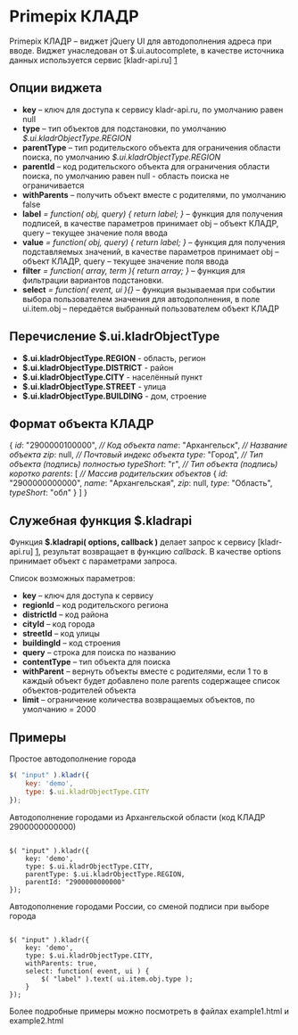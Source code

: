Primepix КЛАДР
==============

Primepix КЛАДР – виджет jQuery UI для автодополнения адреса при вводе.
Виджет унаследован от $.ui.autocomplete, в качестве источника данных используется сервис [kladr-api.ru] [1]


Опции виджета
-------------

* **key** – ключ для доступа к сервису kladr-api.ru, по умолчанию равен null
* **type** – тип объектов для подстановки, по умолчанию *$.ui.kladrObjectType.REGION*
* **parentType** – тип родительского объекта для ограничения области поиска, по умолчанию *$.ui.kladrObjectType.REGION*
* **parentId** – код родительского объекта для ограничения области поиска, по умолчанию равен null - область поиска не ограничивается
* **withParents** – получить объект вместе с родителями, по умолчанию false
* **label** *= function( obj, query) { return label; }* – функция для получения подписей, в качестве параметров принимает obj – объект КЛАДР, query – текущее значение поля ввода
* **value** *= function( obj, query) { return label; }* – функция для получения подставляемых значений, в качестве параметров принимает obj – объект КЛАДР, query – текущее значение поля ввода
* **filter** *= function( array, term ){ return array; }* – функция для фильтрации вариантов подстановки.
* **select** *= function( event, ui ){}* – функция вызываемая при событии выбора пользователем значения для автодополнения, в поле ui.item.obj – передаётся выбранный пользователем объект КЛАДР


Перечисление $.ui.kladrObjectType
---------------------------------

* **$.ui.kladrObjectType.REGION**  -  область, регион
* **$.ui.kladrObjectType.DISTRICT**  -  район
* **$.ui.kladrObjectType.CITY**  -  населённый пункт
* **$.ui.kladrObjectType.STREET**  -  улица
* **$.ui.kladrObjectType.BUILDING** -  дом, строение


Формат объекта КЛАДР
--------------------

{
	*id*: "2900000100000", *// Код объекта*
	*name*: "Архангельск", *// Название объекта*
	*zip*: null,           *// Почтовый индекс объекта*
	*type*: "Город",       *// Тип объекта (подпись) полностью*
	*typeShort*: "г",      *// Тип объекта (подпись) коротко*
	*parents*: [           *// Массив родительских объектов*
		{
			*id*: "2900000000000",
			*name*: "Архангельская",
			*zip*: null,
			*type*: "Область",
			*typeShort*: "обл"
		}
	]
}


Служебная функция $.kladrapi
----------------------------

Функция **$.kladrapi( options, callback )** делает запрос  к сервису [kladr-api.ru] [1], результат возвращает в функцию *callback*. В качестве options принимает объект с параметрами запроса. 

Список возможных параметров:
* **key** – ключ для доступа к сервису
* **regionId** – код родительского региона
* **districtId** – код района
* **cityId** – код города
* **streetId** – код улицы
* **buildingId** – код строения
* **query** – строка для поиска по названию
* **contentType** – тип объекта для поиска
* **withParent** – вернуть объекты вместе с родителями, если 1 то в каждый объект будет добавлено поле parents содержащее список объектов-родителей объекта
* **limit** – ограничение количества возвращаемых объектов, по умолчанию = 2000


Примеры
-------

Простое автодополнение города

`````javascript
$( "input" ).kladr({
	key: 'demo',
	type: $.ui.kladrObjectType.CITY
});
`````

Автодополнение городами из Архангельской области (код КЛАДР 2900000000000)

<code>
$( "input" ).kladr({
	key: 'demo',
	type: $.ui.kladrObjectType.CITY,
	parentType: $.ui.kladrObjectType.REGION,
	parentId: "2900000000000"
});
</code>


Автодополнение городами России, со сменой подписи при выборе города

<code>
$( "input" ).kladr({
	key: 'demo',
	type: $.ui.kladrObjectType.CITY,
	withParents: true,
	select: function( event, ui ) {
		$( "label" ).text( ui.item.obj.type );
	}
});
</code>

Более подробные примеры можно посмотреть в файлах example1.html и example2.html


[1]: http://kladr-api.ru/        "КЛАДР API"